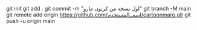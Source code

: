 git init
git add .
git commit -m "اول نسخة من كرتون مارو"
git branch -M main
git remote add origin https://github.com/اسم_المستخدم/cartoonmaro.git
git push -u origin main
